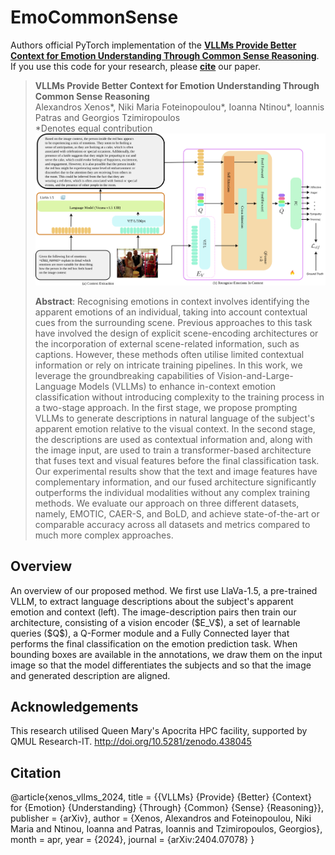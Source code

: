 # EmoCommonSense

Authors official PyTorch implementation of the **[VLLMs Provide Better Context for Emotion Understanding Through Common Sense Reasoning]()**. If you use this code for your research, please [**cite**](#citation) our paper.

> **VLLMs Provide Better Context for Emotion Understanding Through Common Sense Reasoning**<br>
> Alexandros Xenos*, Niki Maria Foteinopoulou*, Ioanna Ntinou*, Ioannis Patras and Georgios Tzimiropoulos<br>
> *Denotes equal contribution 
> <br>
> ![summary](figs/method.svg)
>
> **Abstract**: Recognising emotions in context involves identifying the apparent emotions of an individual, taking into account contextual cues from the surrounding scene. Previous approaches to this task have involved the design of explicit scene-encoding architectures or the incorporation of external scene-related information, such as captions. However, these methods often utilise limited contextual information or rely on intricate training pipelines. In this work, we leverage the groundbreaking capabilities of Vision-and-Large-Language Models (VLLMs) to enhance in-context emotion classification without introducing complexity to the training process in a two-stage approach. In the first stage, we propose prompting VLLMs to generate descriptions in natural language of the subject's apparent emotion relative to the visual context. In the second stage, the descriptions are used as contextual information and, along with the image input, are used to train a transformer-based architecture that fuses text and visual features before the final classification task. Our experimental results show that the text and image features have complementary information, and our fused architecture significantly outperforms the individual modalities without any complex training methods. We evaluate our approach on three different datasets, namely, EMOTIC, CAER-S, and BoLD, and achieve state-of-the-art or comparable accuracy across all datasets and metrics compared to much more complex approaches.

## Overview

<p alighn="center">
 An overview of our proposed method. We first use LlaVa-1.5, a pre-trained VLLM, to extract language descriptions about the subject's apparent emotion and context (left). The image-description pairs then train our architecture, consisting of a vision encoder ($E_V$), a set of learnable queries ($Q$), a Q-Former module and a Fully Connected layer that performs the final classification on the emotion prediction task. When bounding boxes are available in the annotations, we draw them on the input image so that the model differentiates the subjects and so that the image and generated description are aligned.
</p>


## Acknowledgements

This research utilised Queen Mary's Apocrita HPC facility, supported by QMUL Research-IT. http://doi.org/10.5281/zenodo.438045

## Citation
@article{xenos_vllms_2024,
	title = {{VLLMs} {Provide} {Better} {Context} for {Emotion} {Understanding} {Through} {Common} {Sense} {Reasoning}},
	publisher = {arXiv},
	author = {Xenos, Alexandros and Foteinopoulou, Niki Maria and Ntinou, Ioanna and Patras, Ioannis and Tzimiropoulos, Georgios},
	month = apr,
	year = {2024},
	journal = {arXiv:2404.07078}
}
